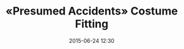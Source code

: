 ---
title:      «Presumed Accidents» Costume Fitting
date:       2015-06-24 12:30
venue:      TVB City Studio 1
address:    '77 Chun Choi Street, Tseung Kwan O, Hong Kong'
map:        '22.278633,114.273112'
attendees:  "Lawrence Ng, Sisley Choi, <mark>Selena Li</mark>, Lai Lok Yi, Chow Chung, Joyce Tang, Winki Lai, Max Cheung, Brian Chu, Calvin Chan, Man Yeung, Snow Suen, Henry Lo, Yeung Chiu Hoi, Clayton Li, Janice Shum, Jason Sze, Eddie Ho"
drama:      Presumed Accidents
image:      yes
---